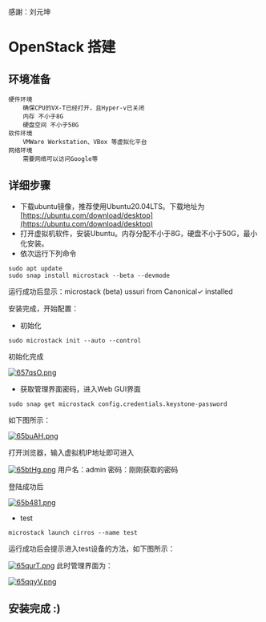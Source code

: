 感謝：刘元坤

# OpenStack 搭建

## 环境准备

    硬件环境
        确保CPU的VX-T已经打开，且Hyper-v已关闭
        内存 不小于8G
        硬盘空间 不小于50G
    软件环境
        VMWare Workstation、VBox 等虚拟化平台
    网络环境
        需要网络可以访问Google等

## 详细步骤

- 下载ubuntu镜像，推荐使用Ubuntu20.04LTS。下载地址为 [https://ubuntu.com/download/desktop](https://ubuntu.com/download/desktop)
- 打开虚拟机软件，安装Ubuntu。内存分配不小于8G，硬盘不小于50G，最小化安装。
- 依次运行下列命令

```shell
sudo apt update
sudo snap install microstack --beta --devmode
```

运行成功后显示：microstack (beta) ussuri from Canonical✓ installed

安装完成，开始配置：

- 初始化

```shell
sudo microstack init --auto --control
```

初始化完成

[![657qsO.png](https://z3.ax1x.com/2021/03/21/657qsO.png)](https://imgtu.com/i/657qsO)

- 获取管理界面密码，进入Web GUI界面

```shell
sudo snap get microstack config.credentials.keystone-password
```

如下图所示：

[![65buAH.png](https://z3.ax1x.com/2021/03/21/65buAH.png)](https://imgtu.com/i/65buAH)

打开浏览器，输入虚拟机IP地址即可进入

[![65btHg.png](https://z3.ax1x.com/2021/03/21/65btHg.png)](https://imgtu.com/i/65btHg)
用户名：admin
密码：刚刚获取的密码

登陆成功后

[![65b481.png](https://z3.ax1x.com/2021/03/21/65b481.png)](https://imgtu.com/i/65b481)

- test

```shell
microstack launch cirros --name test
```

运行成功后会提示进入test设备的方法，如下图所示：

[![65qurT.png](https://z3.ax1x.com/2021/03/21/65qurT.png)](https://imgtu.com/i/65qurT)
此时管理界面为：

[![65qqyV.png](https://z3.ax1x.com/2021/03/21/65qqyV.png)](https://imgtu.com/i/65qqyV)

## 安装完成 :)
